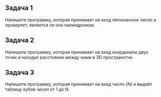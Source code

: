 ## Задача 1

Напишите программу, которая принимает на вход пятизначное число и проверяет, является ли оно палиндромом.

## Задача 2

Напишите программу, которая принимает на вход координаты двух точек и находит расстояние между ними в 3D пространстче.

## Задача 3

Напишите программу, которая принимает на вход число (N) и выдаёт таблицу кубов чисел от 1 до N.